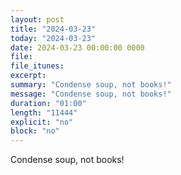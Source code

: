 ```yaml
---
layout: post
title: "2024-03-23"
today: "2024-03-23"
date: 2024-03-23 00:00:00 0000
file:
file_itunes:
excerpt:
summary: "Condense soup, not books!"
message: "Condense soup, not books!"
duration: "01:00"
length: "11444"
explicit: "no"
block: "no"
---
```

Condense soup, not books!

